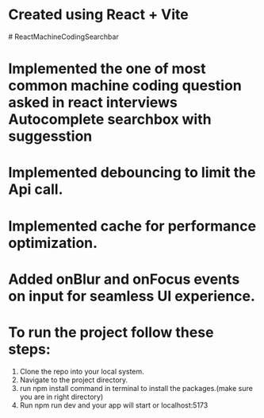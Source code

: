 # Created using React + Vite

#   R e a c t M a c h i n e C o d i n g S e a r c h b a r 

# Implemented the one of most common machine coding question asked in react interviews Autocomplete searchbox with suggesstion
# Implemented debouncing to limit the Api call.
# Implemented cache for performance optimization.
# Added onBlur and onFocus events on input for seamless UI experience.

# To run the project follow these steps:
1. Clone the repo into your local system.
2. Navigate to the project directory.
3. run npm install command in terminal to install the packages.(make sure you are in right directory)
4. Run npm run dev and your app will start or localhost:5173
 
 
